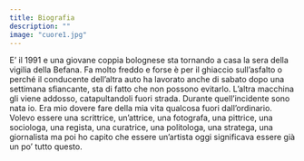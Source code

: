 ```yaml
---
title: Biografia
description: ""
image: "cuore1.jpg"
---
```


E’ il 1991 e una giovane coppia bolognese sta tornando a casa la sera
della vigilia della Befana. Fa molto freddo e forse è per il ghiaccio
sull’asfalto o perché il conducente dell’altra auto ha lavorato anche di
sabato dopo una settimana sfiancante, sta di fatto che non possono
evitarlo. L’altra macchina gli viene addosso, catapultandoli fuori strada.
Durante quell’incidente sono nata io. Era mio dovere fare della mia vita
qualcosa fuori dall’ordinario. Volevo essere una scrittrice, un’attrice,
una fotografa, una pittrice, una sociologa, una regista, una curatrice,
una politologa, una stratega, una giornalista ma poi ho capito che essere
un’artista oggi significava essere già un po’ tutto questo.
